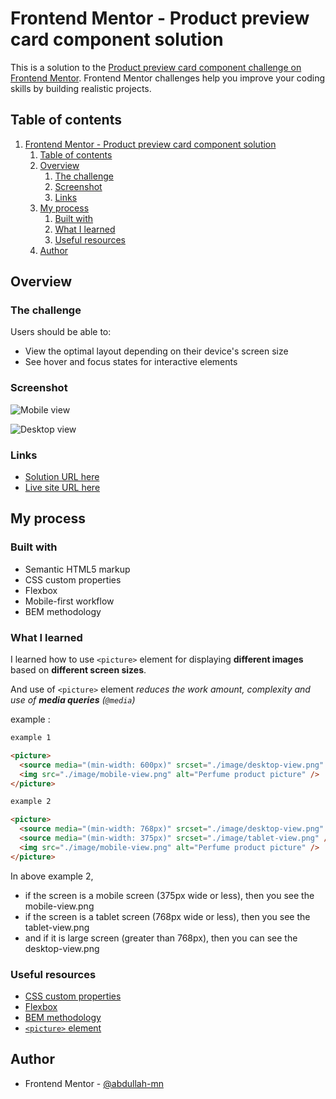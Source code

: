 # Frontend Mentor - Product preview card component solution

This is a solution to the [Product preview card component challenge on Frontend Mentor](https://www.frontendmentor.io/challenges/product-preview-card-component-GO7UmttRfa). Frontend Mentor challenges help you improve your coding skills by building realistic projects.

## Table of contents

1. [Frontend Mentor - Product preview card component solution](#frontend-mentor---product-preview-card-component-solution)
   1. [Table of contents](#table-of-contents)
   2. [Overview](#overview)
      1. [The challenge](#the-challenge)
      2. [Screenshot](#screenshot)
      3. [Links](#links)
   3. [My process](#my-process)
      1. [Built with](#built-with)
      2. [What I learned](#what-i-learned)
      3. [Useful resources](#useful-resources)
   4. [Author](#author)

## Overview

### The challenge

Users should be able to:

- View the optimal layout depending on their device's screen size
- See hover and focus states for interactive elements

### Screenshot

![Mobile view](./screenshot/mobile-view.png)

![Desktop view](./screenshot/desktop-view.png)

### Links

- [Solution URL here](https://www.frontendmentor.io/solutions/responsive-mobilefirst-card-component-using-flexbox-yWWG8KKfhu)
- [Live site URL here](https://abdullah-mn.github.io/product-preview-card-component/)

## My process

### Built with

- Semantic HTML5 markup
- CSS custom properties
- Flexbox
- Mobile-first workflow
- BEM methodology

### What I learned

I learned how to use `<picture>` element for displaying **different images** based on **different screen sizes**.

And use of `<picture>` element _reduces the work amount, complexity and use of **media queries** (`@media`)_

example :

```html
example 1

<picture>
  <source media="(min-width: 600px)" srcset="./image/desktop-view.png" />
  <img src="./image/mobile-view.png" alt="Perfume product picture" />
</picture>
```

```html
example 2

<picture>
  <source media="(min-width: 768px)" srcset="./image/desktop-view.png" />
  <source media="(min-width: 375px)" srcset="./image/tablet-view.png" />
  <img src="./image/mobile-view.png" alt="Perfume product picture" />
</picture>
```

In above example 2,

- if the screen is a mobile screen (375px wide or less), then you see the mobile-view.png
- if the screen is a tablet screen (768px wide or less), then you see the tablet-view.png
- and if it is large screen (greater than 768px), then you can see the desktop-view.png

### Useful resources

- [CSS custom properties](https://developer.mozilla.org/en-US/docs/Web/CSS/Using_CSS_custom_properties)
- [Flexbox](https://developer.mozilla.org/en-US/docs/Web/CSS/CSS_Flexible_Box_Layout/Basic_Concepts_of_Flexbox)
- [BEM methodology](https://en.bem.info/methodology/)
- [`<picture>` element](https://developer.mozilla.org/en-US/docs/Web/HTML/Element/picture)

## Author

- Frontend Mentor - [@abdullah-mn](https://www.frontendmentor.io/profile/abdullah-mn)
